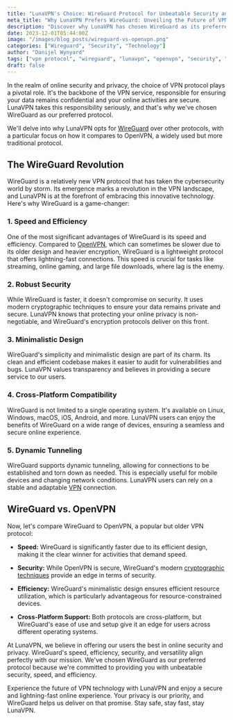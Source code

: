 ```yaml
---
title: "LunaVPN's Choice: WireGuard Protocol for Unbeatable Security and Speed"
meta_title: "Why LunaVPN Prefers WireGuard: Unveiling the Future of VPN Protocols"
description: "Discover why LunaVPN has chosen WireGuard as its preferred protocol and how it outshines OpenVPN in terms of security, speed, and efficiency. Explore the future of VPN technology with LunaVPN."
date: 2023-12-01T05:44:00Z
image: "/images/blog_posts/wireguard-vs-openvpn.png"
categories: ["Wireguard", "Security", "Technology"]
author: "Danijel Wynyard"
tags: ["vpn protocol", "wireguard", "lunavpn", "openvpn", "security", "speed", "vpn technology", "online privacy"]
draft: false
---
```


In the realm of online security and privacy, the choice of VPN protocol plays a pivotal role. It's the backbone of the VPN service, responsible for ensuring your data remains confidential and your online activities are secure. LunaVPN takes this responsibility seriously, and that's why we've chosen WireGuard as our preferred protocol.

We'll delve into why LunaVPN opts for [WireGuard](https://www.wireguard.com/ "Wireguard") over other protocols, with a particular focus on how it compares to OpenVPN, a widely used but more traditional protocol.

## The WireGuard Revolution

WireGuard is a relatively new VPN protocol that has taken the cybersecurity world by storm. Its emergence marks a revolution in the VPN landscape, and LunaVPN is at the forefront of embracing this innovative technology. Here's why WireGuard is a game-changer:

### 1. Speed and Efficiency

One of the most significant advantages of WireGuard is its speed and efficiency. Compared to [OpenVPN](https://openvpn.net/ "OpenVPN"), which can sometimes be slower due to its older design and heavier encryption, WireGuard is a lightweight protocol that offers lightning-fast connections. This speed is crucial for tasks like streaming, online gaming, and large file downloads, where lag is the enemy.

### 2. Robust Security

While WireGuard is faster, it doesn't compromise on security. It uses modern cryptographic techniques to ensure your data remains private and secure. LunaVPN knows that protecting your online privacy is non-negotiable, and WireGuard's encryption protocols deliver on this front.

### 3. Minimalistic Design

WireGuard's simplicity and minimalistic design are part of its charm. Its clean and efficient codebase makes it easier to audit for vulnerabilities and bugs. LunaVPN values transparency and believes in providing a secure service to our users.

### 4. Cross-Platform Compatibility

WireGuard is not limited to a single operating system. It's available on Linux, Windows, macOS, iOS, Android, and more. LunaVPN users can enjoy the benefits of WireGuard on a wide range of devices, ensuring a seamless and secure online experience.

### 5. Dynamic Tunneling

WireGuard supports dynamic tunneling, allowing for connections to be established and torn down as needed. This is especially useful for mobile devices and changing network conditions. LunaVPN users can rely on a stable and adaptable [VPN](https://en.wikipedia.org/wiki/VPN_service "VPN Wikipedia article") connection.

## WireGuard vs. OpenVPN

Now, let's compare WireGuard to OpenVPN, a popular but older VPN protocol:

- **Speed:** WireGuard is significantly faster due to its efficient design, making it the clear winner for activities that demand speed.

- **Security:** While OpenVPN is secure, WireGuard's modern [cryptographic techniques](https://en.wikipedia.org/wiki/Cryptographic_hash_function "cryptographic hash function Wikipedia article") provide an edge in terms of security.

- **Efficiency:** WireGuard's minimalistic design ensures efficient resource utilization, which is particularly advantageous for resource-constrained devices.

- **Cross-Platform Support:** Both protocols are cross-platform, but WireGuard's ease of use and setup give it an edge for users across different operating systems.

At LunaVPN, we believe in offering our users the best in online security and privacy. WireGuard's speed, efficiency, security, and versatility align perfectly with our mission. We've chosen WireGuard as our preferred protocol because we're committed to providing you with unbeatable security, speed, and efficiency.

Experience the future of VPN technology with LunaVPN and enjoy a secure and lightning-fast online experience. Your privacy is our priority, and WireGuard helps us deliver on that promise. Stay safe, stay fast, stay LunaVPN.
